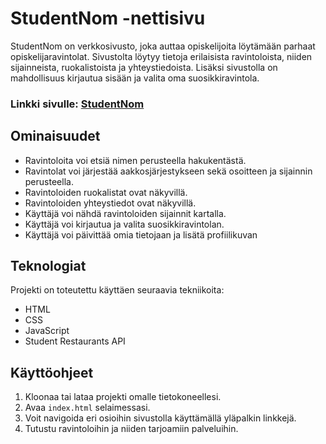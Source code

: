 # StudentNom -nettisivu

StudentNom on verkkosivusto, joka auttaa opiskelijoita löytämään parhaat
opiskelijaravintolat. Sivustolta löytyy tietoja erilaisista ravintoloista,
niiden sijainneista, ruokalistoista ja yhteystiedoista. Lisäksi sivustolla on
mahdollisuus kirjautua sisään ja valita oma suosikkiravintola.

### Linkki sivulle: [StudentNom](https://users.metropolia.fi/~wilmais/yksil%c3%b6projekti/HTML)
## Ominaisuudet

- Ravintoloita voi etsiä nimen perusteella hakukentästä.
- Ravintolat voi järjestää aakkosjärjestykseen sekä osoitteen ja sijainnin perusteella.
- Ravintoloiden ruokalistat ovat näkyvillä.
- Ravintoloiden yhteystiedot ovat näkyvillä.
- Käyttäjä voi nähdä ravintoloiden sijainnit kartalla.
- Käyttäjä voi kirjautua ja valita suosikkiravintolan.
- Käyttäjä voi päivittää omia tietojaan ja lisätä profiilikuvan

## Teknologiat

Projekti on toteutettu käyttäen seuraavia tekniikoita:

- HTML
- CSS
- JavaScript
- Student Restaurants API

## Käyttöohjeet

1. Kloonaa tai lataa projekti omalle tietokoneellesi.
2. Avaa `index.html` selaimessasi.
3. Voit navigoida eri osioihin sivustolla käyttämällä yläpalkin linkkejä.
4. Tutustu ravintoloihin ja niiden tarjoamiin palveluihin.

